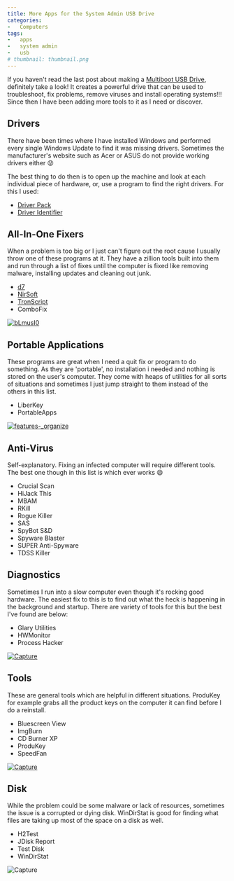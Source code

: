 ```yaml
---
title: More Apps for the System Admin USB Drive
categories:
-   Computers
tags:
-   apps
-   system admin
-   usb
# thumbnail: thumbnail.png
---
```


If you haven't read the last post about making a [Multiboot USB Drive](https://calvin.me/make-a-multiboot-usb-drive/), definitely take a look! It creates a powerful drive that can be used to troubleshoot, fix problems, remove viruses and install operating systems!!! Since then I have been adding more tools to it as I need or discover.

<!-- more -->

## Drivers

There have been times where I have installed Windows and performed every single Windows Update to find it was missing drivers. Sometimes the manufacturer's website such as Acer or ASUS do not provide working drivers either :rage:

The best thing to do then is to open up the machine and look at each individual piece of hardware, or, use a program to find the right drivers. For this I used:

*   [Driver Pack](http://drp.su/)
*   [Driver Identifier](http://www.driveridentifier.com/)

## All-In-One Fixers

When a problem is too big or I just can't figure out the root cause I usually throw one of these programs at it. They have a zillion tools built into them and run through a list of fixes until the computer is fixed like removing malware, installing updates and cleaning out junk.

*   [d7](https://www.foolishit.com/d7/)
*   [NirSoft](http://www.nirsoft.net/)
*   [TronScript](https://www.reddit.com/r/TronScript/)
*   ComboFix

[![bLmusI0]({{page.images}}blmusi0.png)]({{page.images}}blmusi0.png)

## Portable Applications

These programs are great when I need a quit fix or program to do something. As they are 'portable', no installation i needed and nothing is stored on the user's computer. They come with heaps of utilities for all sorts of situations and sometimes I just jump straight to them instead of the others in this list.

*   LiberKey
*   PortableApps

[![_features_-_organize]({{page.images}}features_-_organize.png)]({{page.images}}features_-_organize.png)

## Anti-Virus

Self-explanatory. Fixing an infected computer will require different tools. The best one though in this list is which ever works :smile:

*   Crucial Scan
*   HiJack This
*   MBAM
*   RKill
*   Rogue Killer
*   SAS
*   SpyBot S&D
*   Spyware Blaster
*   SUPER Anti-Spyware
*   TDSS Killer

## Diagnostics

Sometimes I run into a slow computer even though it's rocking good hardware. The easiest fix to this is to find out what the heck is happening in the background and startup. There are variety of tools for this but the best I've found are below:

*   Glary Utilities
*   HWMonitor
*   Process Hacker

[![Capture]({{page.images}}capture3.png)]({{page.images}}capture3.png)

## Tools

These are general tools which are helpful in different situations. ProduKey for example grabs all the product keys on the computer it can find before I do a reinstall.

*   Bluescreen View
*   ImgBurn
*   CD Burner XP
*   ProduKey
*   SpeedFan

[![Capture]({{page.images}}capture2.png)]({{page.images}}capture2.png)

## Disk

While the problem could be some malware or lack of resources, sometimes the issue is a corrupted or dying disk. WinDirStat is good for finding what files are taking up most of the space on a disk as well.

*   H2Test
*   JDisk Report
*   Test Disk
*   WinDirStat

![Capture]({{page.images}}capture1.png)
